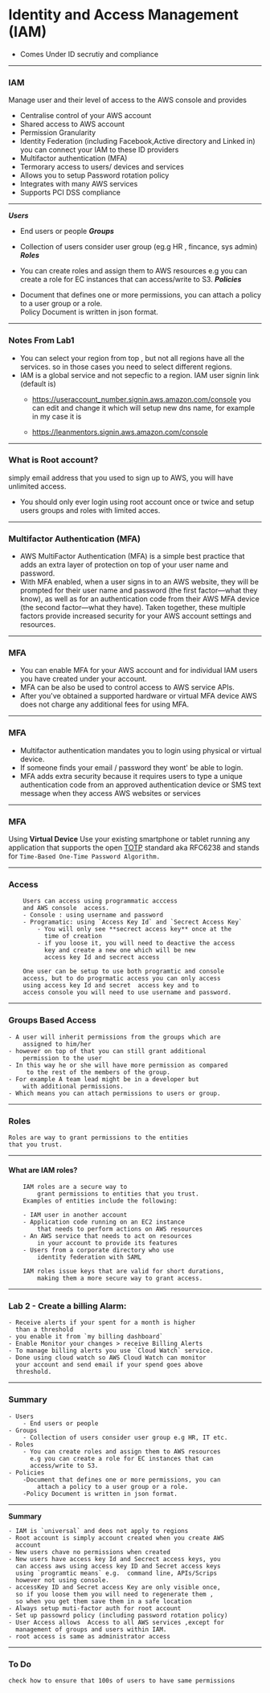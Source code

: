  # Identity and Access Management (IAM)


- Comes Under ID secrutiy and compliance

---

### IAM

Manage user and their level of access to the AWS console and provides

- Centralise control of your AWS account
- Shared access to AWS account
- Permission Granularity
- Identity Federation (including Facebook,Active directory and Linked in)
	 you can connect your IAM to these ID providers
-  Multifactor authentication (MFA)
- Termorary access to users/ devices and services
- Allows you to setup Password rotation policy
- Integrates with many AWS services
- Supports PCI DSS compliance

---

***Users***

- End users or people
***Groups***

- Collection of users consider user group (eg.g HR ,
 fincance, sys admin)
***Roles***

- You can create roles and assign them to AWS resources
	e.g you can create a role for EC instances that can
	access/write to S3.
***Policies***

- Document that defines one or more permissions, you can
	attach a policy to a user group or a role.  
	Policy Document is written in json format.

---

### Notes From Lab1

- You can select your region from top ,
	but not all regions have all the services.
	so in those cases you need to select different regions.
- IAM is a global service and not sepecfic to a region.
IAM user signin link (default is)
	- https://useraccount_number.signin.aws.amazon.com/console
you can edit and change it which will setup new dns name,
	for example in my case it is

	- https://leanmentors.signin.aws.amazon.com/console


---


### What is Root account?
simply email address that you used to sign up to AWS, you will have unlimited access.

- You should only ever login using root account once
	 or twice and setup users groups and
	 roles with limited acces.

---

### Multifactor Authentication (MFA)

- AWS MultiFactor Authentication (MFA) is a simple best practice that adds an extra layer of protection on top of your user name and password.
- With MFA enabled, when a user signs in to an AWS website, they will be prompted for their user name and password (the first factor—what they know), as well as for an authentication code from their AWS MFA device (the second factor—what they have). Taken together, these multiple factors provide increased security for your AWS account settings and resources.

---

### MFA

- You can enable MFA for your AWS account and for individual IAM users you have created under your account.
- MFA can be also be used to control access to AWS service APIs.
- After you've obtained a supported hardware or virtual MFA device AWS does not charge any additional fees for using MFA.

---

### MFA
- Multifactor authentication mandates you to login using
	physical or virtual device.
- If someone finds your email / password they wont'
be able to login.
- MFA adds extra security because it requires users to
	type a unique authentication code from an approved
	authentication device or SMS text message when they
	access AWS websites or services

---

### MFA

Using **Virtual Device** Use your existing smartphone or tablet running any application that supports the open
[TOTP](https://tools.ietf.org/html/rfc6238) standard aka RFC6238 and stands for `Time-Based One-Time Password Algorithm.`

---

### Access


		Users can access using programmatic acccess
		and AWS console  access.
		- Console : using username and password
		- Programatic: using `Access Key Id` and `Secrect Access Key`
			- You will only see **secrect access key** once at the
			  time of creation
			- if you loose it, you will need to deactive the access
			  key and create a new one which will be new
			  access key Id and secrect access

		One user can be setup to use both programtic and console
		access, but to do progrmatic access you can only access
		using access key Id and secret  access key and to
		access console you will need to use username and password.


---

### Groups Based Access

	- A user will inherit permissions from the groups which are
		assigned to him/her
	- however on top of that you can still grant additional
		permission to the user
	- In this way he or she will have more permission as compared
		 to the rest of the members of the group.
	- For example A team lead might be in a developer but
		with additional permissions.
	- Which means you can attach permissions to users or group.

---

### Roles

	Roles are way to grant permissions to the entities
	that you trust.

---

#### What are IAM roles?
		IAM roles are a secure way to
			grant permissions to entities that you trust.
		Examples of entities include the following:

		- IAM user in another account
		- Application code running on an EC2 instance
			that needs to perform actions on AWS resources
		- An AWS service that needs to act on resources
			in your account to provide its features
		- Users from a corporate directory who use
			identity federation with SAML

		IAM roles issue keys that are valid for short durations,
			making them a more secure way to grant access.

---

### Lab 2 - Create a billing Alarm:

	- Receive alerts if your spent for a month is higher
	  than a threshold
	- you enable it from `my billing dashboard`
	- Enable Monitor your changes > receive Billing Alerts
	- To manage billing alerts you use `Cloud Watch` service.
	- Done using cloud watch so AWS Cloud Watch can monitor
	  your account and send email if your spend goes above
	  threshold.

---

### Summary

	- Users
		- End users or people
	- Groups
		- Collection of users consider user group e.g HR, IT etc.
	- Roles
		- You can create roles and assign them to AWS resources
		  e.g you can create a role for EC instances that can
		  access/write to S3.
	- Policies
		-Document that defines one or more permissions, you can
			attach a policy to a user group or a role.  
		-Policy Document is written in json format.


---

**Summary**

 	- IAM is `universal` and deos not apply to regions
	- Root account is simply account created when you create AWS
	  account
	- New users chave no permissions when created
	- New users have access key Id and Secrect access keys, you
	  can access aws using access key ID and Secret access keys
	  using `programtic means` e.g.  command line, APIs/Scrips
	  however not using console.
    - accessKey ID and Secret access Key are only visible once,
      so if you loose them you will need to regenerate them ,
      so when you get them save them in a safe location
    - Always setup muti-factor auth for root account
    - Set up passowrd policy (including password rotation policy)
    - User Access allows  Access to all AWS services ,except for
      management of groups and users within IAM.
    - root access is same as administrator access

---

### To Do
	check how to ensure that 100s of users to have same permissions
